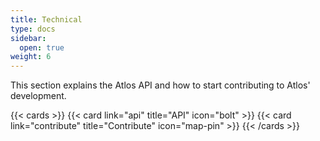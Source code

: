 ```yaml
---
title: Technical
type: docs
sidebar:
  open: true
weight: 6
---
```


This section explains the Atlos API and how to start contributing to Atlos' development.

{{< cards >}} 
{{< card link="api" title="API" icon="bolt" >}} 
{{< card link="contribute" title="Contribute" icon="map-pin" >}} 
{{< /cards >}}